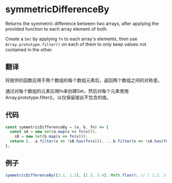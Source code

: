 # symmetricDifferenceBy

Returns the symmetric difference between two arrays, after applying the provided function to each array element of both.

Create a `Set` by applying `fn` to each array's elements, then use `Array.prototype.filter()` on each of them to only keep values not contained in the other.

## 翻译

将提供的函数应用于两个数组的每个数组元素后，返回两个数组之间的对称差。

通过对每个数组的元素应用fn来创建Set，然后对每个元素使用Array.prototype.filter()，以仅保留彼此不包含的值。

## 代码

```js
const symmetricDifferenceBy = (a, b, fn) => {
  const sA = new Set(a.map(v => fn(v))),
    sB = new Set(b.map(v => fn(v)));
  return [...a.filter(x => !sB.has(fn(x))), ...b.filter(x => !sA.has(fn(x)))];
};
```

## 例子

```js
symmetricDifferenceBy([2.1, 1.2], [2.3, 3.4], Math.floor); // [ 1.2, 3.4 ]
```
